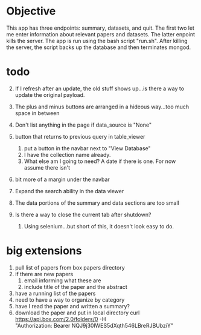 # Objective
This app has three endpoints: summary, datasets, and quit. 
The first two let me enter information about relevant papers and datasets. The latter enpoint kills the server.
The app is run using the bash script "run.sh". 
After killing the server, the script backs up the database and then terminates mongod.    

# todo
2. If I refresh after an update, the old stuff shows up...is there a way to update the original payload.

3. The plus and minus buttons are arranged in a hideous way...too much space in between

2. Don't list anything in the page if data_source is "None"  

2. button that returns to previous query in table_viewer
    1. put a button in the navbar next to "View Database"
    2. I have the collection name already.
    3. What else am I going to need? A date if there is one. For now assume there isn't 

2. bit more of a margin under the navbar 

3. Expand the search ability in the data viewer

5. The data portions of the summary and data sections are too small

2. Is there a way to close the current tab after shutdown?
    1. Using selenium...but short of this, it doesn't look easy to do.



# big extensions
1. pull list of papers from box papers directory
2. if there are new papers
    1. email informing what these are
    2. include title of the paper and the abstract
3. have a running list of the papers
4. need to have a way to organize by category
5. have I read the paper and written a summary?
6. download the paper and put in local directory
curl https://api.box.com/2.0/folders/0 -H \
"Authorization: Bearer NQJ9j30lWES5dXqth546LBreRJBUbziY"